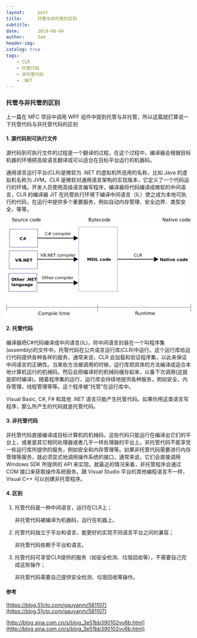 ```yaml
---
layout:     post
title:      托管与非托管的区别
subtitle:   
date:       2019-06-04
author:     Sam
header-img: 
catalog: true
tags:
    - CLR
    - 托管代码
    - 非托管代码
    - .NET
---
```

### 托管与非托管的区别
上一篇在 MFC 项目中调用 WPF 组件中提到托管与非托管，所以这篇就打算说一下托管代码与非托管代码的区别

#### 1. 源代码到可执行文件

源代码到可执行文件的过程是一个翻译的过程，在这个过程中，编译器会根据目标机器的环境把高级语言翻译成可以适合在目标平台运行的机器码。

通用语言运行平台(CLR)是微软为 .NET 的虚拟机所选用的名称，比如 Java 的虚拟机名称为 JVM。CLR 是微软对通用语言架构的实现版本，它定义了一个代码运行的环境。开发人员使用高级语言编写程序，编译器将代码编译成微软的中间语言，CLR 的编译器 JIT 在托管执行环境下编译中间语言（IL）使之成为本地可执行的代码，在运行中提供多个重要服务，例如自动内存管理、安全边界、类型安全，等等。

![](..\img\post_img\Common_Language_Runtime_diagram.png)


#### 2. 托管代码

 编译器把C#代码编译成中间语言(IL)，将中间语言封装在一个叫程序集(assembly)的文件中。托管代码在公共语言运行库(CLR)中运行。这个运行库给运行代码提供各种各样的服务，通常来说，CLR 会加载和验证程序集，以此来保证中间语言的正确性。当某些方法被调用的时候，运行库把具体的方法编译成适合本地计算机运行的机械码，然后会把编译好的机械码缓存起来，以备下次调用(这就是即时编译)。随着程序集的运行，运行库会持续地提供各种服务，例如安全，内存管理，线程管理等等。这个程序被“托管”在运行库中。
 
 Visual Basic, C#, F# 和其他 .NET 语言只能产生托管代码。如果你用这类语言写程序，那么所产生的代码就是托管代码。

#### 3. 非托管代码

非托管代码直接编译成目标计算机的机械码，这些代码只能运行在编译出它们的平台上，或者是其它相同处理器或者几乎一样处理器的平台上。非托管代码不能享受一些运行库所提供的服务，例如安全和内存管理等。如果非托管代码需要进行内存管理等服务，就必须显式地调用操作系统的接口，通常来说，它们会直接调用 Windows SDK 所提供的 API 来实现。就最近的情况来看，非托管程序会通过 COM 接口来获取操作系统服务。跟 Visual Studio 平台的其他编程语言不一样，Visual C++ 可以创建非托管程序。

#### 4. 区别

1. 托管代码是一种中间语言，运行在CLR上；

    非托管代码被编译为机器码，运行在机器上。

2. 托管代码独立于平台和语言，能更好的实现不同语言平台之间的兼容；

    非托管代码依赖于平台和语言。

3. 托管代码可享受CLR提供的服务（如安全检测、垃圾回收等），不需要自己完成这些操作；

    非托管代码需要自己提供安全检测、垃圾回收等操作。


#### 参考

[https://blog.51cto.com/gauyanm/581107](https://blog.51cto.com/gauyanm/581107)

[http://blog.sina.com.cn/s/blog_3e51bb390102vv6b.html](http://blog.sina.com.cn/s/blog_3e51bb390102vv6b.html)

